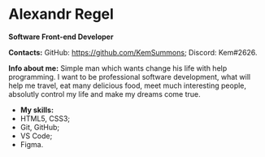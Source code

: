 # Alexandr Regel

**Software Front-end Developer**

**Contacts:**
GitHub: https://github.com/KemSummons;
Discord: Kem#2626.

**Info about me:**
Simple man which wants change his life with help programming. I want to be professional software development, what will help me travel, eat many delicious food, meet much interesting people, absolutly control my life and make my dreams come true.

* **My skills:**
* HTML5, CSS3;
* Git, GitHub;
* VS Code;
* Figma.

